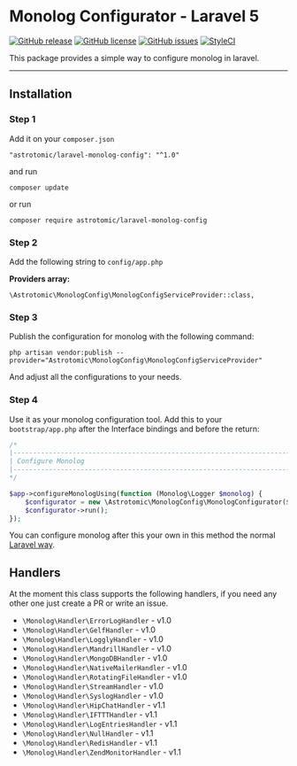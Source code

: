 # Monolog Configurator - Laravel 5

[![GitHub release](https://img.shields.io/github/release/Astrotomic/laravel-monolog-config.svg?style=flat-square)](https://github.com/Astrotomic/laravel-monolog-config/releases)
[![GitHub license](https://img.shields.io/badge/license-MIT-blue.svg?style=flat-square)](https://raw.githubusercontent.com/Astrotomic/laravel-monolog-config/master/LICENSE)
[![GitHub issues](https://img.shields.io/github/issues/Astrotomic/laravel-monolog-config.svg?style=flat-square)](https://github.com/Astrotomic/laravel-monolog-config/issues)
[![StyleCI](https://styleci.io/repos/67026923/shield)](https://styleci.io/repos/67026923)

This package provides a simple way to configure monolog in laravel.

-----

## Installation

### Step 1

Add it on your `composer.json`

```
"astrotomic/laravel-monolog-config": "^1.0"
```

and run

```
composer update
```

or run

```
composer require astrotomic/laravel-monolog-config
```

### Step 2

Add the following string to `config/app.php`

**Providers array:**

```
\Astrotomic\MonologConfig\MonologConfigServiceProvider::class,
```

### Step 3

Publish the configuration for monolog with the following command:

```
php artisan vendor:publish --provider="Astrotomic\MonologConfig\MonologConfigServiceProvider"
```

And adjust all the configurations to your needs.

### Step 4

Use it as your monolog configuration tool. Add this to your `bootstrap/app.php` after the Interface bindings and before the return:

```php
/*
|--------------------------------------------------------------------------
| Configure Monolog
|--------------------------------------------------------------------------
*/

$app->configureMonologUsing(function (Monolog\Logger $monolog) {
    $configurator = new \Astrotomic\MonologConfig\MonologConfigurator($monolog);
    $configurator->run();
});
```

You can configure monolog after this your own in this method the normal [Laravel way](https://laravel.com/docs/5.2/errors#configuration).

## Handlers

At the moment this class supports the following handlers, if you need any other one just create a PR or write an issue.

* `\Monolog\Handler\ErrorLogHandler` - v1.0
* `\Monolog\Handler\GelfHandler` - v1.0
* `\Monolog\Handler\LogglyHandler` - v1.0
* `\Monolog\Handler\MandrillHandler` - v1.0
* `\Monolog\Handler\MongoDBHandler` - v1.0
* `\Monolog\Handler\NativeMailerHandler` - v1.0
* `\Monolog\Handler\RotatingFileHandler` - v1.0
* `\Monolog\Handler\StreamHandler` - v1.0
* `\Monolog\Handler\SyslogHandler` - v1.0
* `\Monolog\Handler\HipChatHandler` - v1.1
* `\Monolog\Handler\IFTTTHandler` - v1.1
* `\Monolog\Handler\LogEntriesHandler` - v1.1
* `\Monolog\Handler\NullHandler` - v1.1
* `\Monolog\Handler\RedisHandler` - v1.1
* `\Monolog\Handler\ZendMonitorHandler` - v1.1